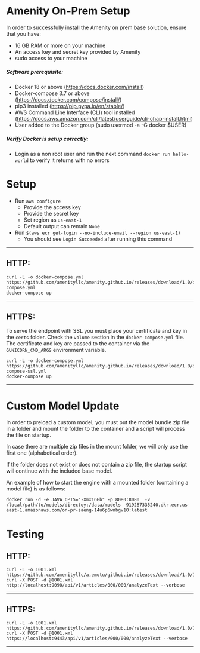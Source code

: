 # Amenity On-Prem Setup # 
In order to successfully install the Amenity on prem base solution, ensure that you have: 
* 16 GB RAM or more on your machine
* An access key and secret key provided by Amenity  
* sudo access to your machine

##### Software prerequisite:
* Docker 18 or above (https://docs.docker.com/install)
* Docker-compose 3.7 or above (https://docs.docker.com/compose/install/)
* pip3 installed (https://pip.pypa.io/en/stable/)
* AWS Command Line Interface (CLI) tool installed (https://docs.aws.amazon.com/cli/latest/userguide/cli-chap-install.html)
* User added to the Docker group (sudo usermod -a -G docker $USER)


##### Verify Docker is setup correctly: 
* Login as a non root user and run the next command `docker run hello-world` 
to verify it returns with no errors

# Setup #
* Run `aws configure`
    * Provide the access key
    * Provide the secret key 
    * Set region as `us-east-1`
    * Default output can remain `None`
* Run `$(aws ecr get-login --no-include-email --region us-east-1)`
  * You should see `Login Succeeded` after running this command

***
**HTTP:**
--
```
curl -L -o docker-compose.yml https://github.com/amenityllc/amenity.github.io/releases/download/1.0/docker-compose.yml
docker-compose up
```    
***
**HTTPS:**
--
 To serve the endpoint with SSL you must place your certificate and key in the `certs` folder. Check the `volume` section in the `docker-compose.yml` file. 
 The certificate and key are passed to the container via the `GUNICORN_CMD_ARGS` environment variable.
```
curl -L -o docker-compose.yml https://github.com/amenityllc/amenity.github.io/releases/download/1.0/docker-compose-ssl.yml
docker-compose up
``` 
---
# Custom Model Update #
In order to preload a custom model, you must put the model bundle zip file in a folder and mount the folder to the container and a script will process the file on startup. 

In case there are multiple zip files in the mount folder, we will only use the first one (alphabetical order). 

If the folder does not exist or does not contain a zip file, the startup script will continue with the included base model.   

An example of how to start the engine with a mounted folder (containing a model file) is as follows: 
```
docker run -d -e JAVA_OPTS="-Xmx16Gb" -p 8080:8080  -v /local/path/to/models/directoy:/data/models  919287335240.dkr.ecr.us-east-1.amazonaws.com/on-pr-saeng-14u6p6wnbgv10:latest
```
   

# Testing #
**HTTP:**
--
```
curl -L -o 1001.xml https://github.com/amenityllc/a,emotu/github.io/releases/download/1.0/1001.xml
curl -X POST -d @1001.xml http://localhost:9090/api/v1/articles/000/000/analyzeText --verbose
```
***
**HTTPS:**
--
```
curl -L -o 1001.xml https://github.com/amenityllc/amenity.github.io/releases/download/1.0/1001.xml
curl -X POST -d @1001.xml https://localhost:9443/api/v1/articles/000/000/analyzeText --verbose
```
***
